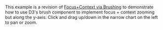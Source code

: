 This example is a revision of [Focus+Context via Brushing](http://bl.ocks.org/mbostock/1667367)
to demonstrate how to use D3's brush component to implement focus + context zooming but along the y-axis.
Click and drag up/down in the narrow chart on the left to pan or zoom.